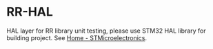 # RR-HAL
HAL layer for RR library unit testing, please use STM32 HAL library for building project. See [Home - STMicroelectronics](https://www.st.com/content/st_com/en.html).
